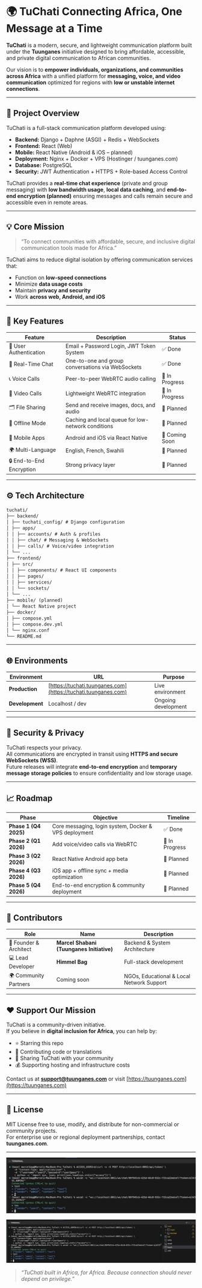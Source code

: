 # 🌍 TuChati Connecting Africa, One Message at a Time

**TuChati** is a modern, secure, and lightweight communication platform built under the **Tuunganes** initiative designed to bring affordable, accessible, and private digital communication to African communities.

Our vision is to **empower individuals, organizations, and communities across Africa** with a unified platform for **messaging, voice, and video communication** optimized for regions with **low or unstable internet connections**.

---

## 🚀 Project Overview

TuChati is a full-stack communication platform developed using:

- **Backend:** Django + Daphne (ASGI) + Redis + WebSockets  
- **Frontend:** React (Web)  
- **Mobile:** React Native (Android & iOS – planned)  
- **Deployment:** Nginx + Docker + VPS (Hostinger / tuunganes.com)  
- **Database:** PostgreSQL  
- **Security:** JWT Authentication + HTTPS + Role-based Access Control  

TuChati provides a **real-time chat experience** (private and group messaging) with **low bandwidth usage**, **local data caching**, and **end-to-end encryption (planned)** ensuring messages and calls remain secure and accessible even in remote areas.

---

## 💡 Core Mission

> “To connect communities with affordable, secure, and inclusive digital communication tools made for Africa.”

TuChati aims to reduce digital isolation by offering communication services that:
- Function on **low-speed connections**
- Minimize **data usage costs**
- Maintain **privacy and security**
- Work **across web, Android, and iOS**

---

## 🧩 Key Features

| Feature | Description | Status |
|----------|--------------|--------|
| 🔐 User Authentication | Email + Password Login, JWT Token System | ✅ Done |
| 💬 Real-Time Chat | One-to-one and group conversations via WebSockets | ✅ Done |
| 📞 Voice Calls | Peer-to-peer WebRTC audio calling | 🔧 In Progress |
| 🎥 Video Calls | Lightweight WebRTC integration | 🔧 In Progress |
| 🗂️ File Sharing | Send and receive images, docs, and audio | 🚧 Planned |
| 📴 Offline Mode | Caching and local queue for low-network conditions | 🚧 Planned |
| 📱 Mobile Apps | Android and iOS via React Native | 🚧 Coming Soon |
| 🌍 Multi-Language | English, French, Swahili | 🚧 Planned |
| 🔒 End-to-End Encryption | Strong privacy layer | 🚧 Planned |

---

## ⚙️ Tech Architecture
```
tuchati/
├── backend/
│ ├── tuchati_config/ # Django configuration
│ ├── apps/
│ │ ├── accounts/ # Auth & profiles
│ │ ├── chat/ # Messaging & WebSockets
│ │ ├── calls/ # Voice/video integration
│ └── ...
├── frontend/
│ ├── src/
│ │ ├── components/ # React UI components
│ │ ├── pages/
│ │ ├── services/
│ │ └── sockets/
│ └── ...
├── mobile/ (planned)
│ └── React Native project
├── docker/
│ ├── compose.yml
│ ├── compose.dev.yml
│ └── nginx.conf
└── README.md
```


---

## 🌐 Environments

| Environment | URL | Purpose |
|--------------|-----|----------|
| **Production** | [https://tuchati.tuunganes.com](https://tuchati.tuunganes.com) | Live environment |
| **Development** | Localhost / dev | Ongoing development |

---

## 🔐 Security & Privacy

TuChati respects your privacy.  
All communications are encrypted in transit using **HTTPS and secure WebSockets (WSS)**.  
Future releases will integrate **end-to-end encryption** and **temporary message storage policies** to ensure confidentiality and low storage usage.

---

## 📈 Roadmap

| Phase | Objective | Timeline |
|--------|------------|-----------|
| **Phase 1 (Q4 2025)** | Core messaging, login system, Docker & VPS deployment | ✅ Done |
| **Phase 2 (Q1 2026)** | Add voice/video calls via WebRTC | 🔧 In Progress |
| **Phase 3 (Q2 2026)** | React Native Android app beta | 🚧 Planned |
| **Phase 4 (Q3 2026)** | iOS app + offline sync + media optimization | 🚧 Planned |
| **Phase 5 (Q4 2026)** | End-to-end encryption & community deployment | 🚧 Planned |

---

## 💪 Contributors

| Role | Name | Description |
|------|------|-------------|
| 🧠 Founder & Architect | **Marcel Shabani (Tuunganes Initiative)** | Backend & System Architecture |
| 💻 Lead Developer | **Himmel Bag** | Full-stack development |
| 🌍 Community Partners | Coming soon | NGOs, Educational & Local Network Support |

---

## ❤️ Support Our Mission

TuChati is a community-driven initiative.  
If you believe in **digital inclusion for Africa**, you can help by:

- ⭐ Starring this repo  
- 🧩 Contributing code or translations  
- 💬 Sharing TuChati with your community  
- 💰 Supporting hosting and infrastructure costs  

Contact us at **support@tuunganes.com** or visit [https://tuunganes.com](https://tuunganes.com)

---

## 📜 License

MIT License free to use, modify, and distribute for non-commercial or community projects.  
For enterprise use or regional deployment partnerships, contact **tuunganes.com**.

---

![alt text](image.png)

![alt text](image-1.png)

> *“TuChati built in Africa, for Africa. Because connection should never depend on privilege.”*

